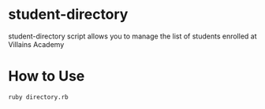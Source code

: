 # student-directory #

student-directory script allows you to manage the list of students enrolled at Villains Academy

# How to Use #
```shell
ruby directory.rb
```
